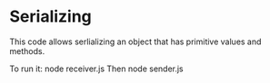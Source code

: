 # Serializing

This code allows serlializing an object that has primitive values and methods.

To run it:
node receiver.js 
Then
node sender.js
